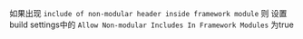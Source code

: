 如果出现 `include of non-modular header inside framework module`
则 设置 build settings中的 `Allow Non-modular Includes In Framework Modules` 为true